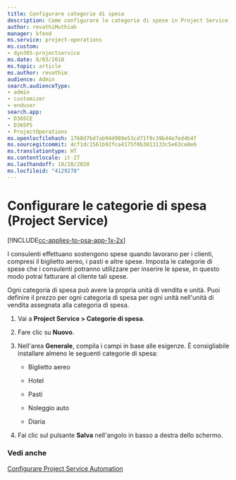 ```yaml
---
title: Configurare categorie di spesa
description: Come configurare le categorie di spese in Project Service
author: revathiMuthiah
manager: kfend
ms.service: project-operations
ms.custom:
- dyn365-projectservice
ms.date: 8/03/2018
ms.topic: article
ms.author: revathim
audience: Admin
search.audienceType:
- admin
- customizer
- enduser
search.app:
- D365CE
- D365PS
- ProjectOperations
ms.openlocfilehash: 1768d7bd7ab94d909e53cd71f9c39b44e7ed4b4f
ms.sourcegitcommit: 4cf1dc1561b92fca4175f0b3813133c5e63ce8e6
ms.translationtype: HT
ms.contentlocale: it-IT
ms.lasthandoff: 10/28/2020
ms.locfileid: "4129278"
---
```

# <a name="configure-expense-categories-project-service"></a>Configurare le categorie di spesa (Project Service)

[!INCLUDE[cc-applies-to-psa-app-1x-2x](../includes/cc-applies-to-psa-app-1x-2x.md)]

I consulenti effettuano sostengono spese quando lavorano per i clienti, compresi il biglietto aereo, i pasti e altre spese. Imposta le categorie di spese che i consulenti potranno utilizzare per inserire le spese, in questo modo potrai fatturare al cliente tali spese.  
  
Ogni categoria di spesa può avere la propria unità di vendita e unità. Puoi definire il prezzo per ogni categoria di spesa per ogni unità nell'unità di vendita assegnata alla categoria di spesa.  
  
1.  Vai a **Project Service > Categorie di spesa**.  
  
2.  Fare clic su **Nuovo**.  
  
3.  Nell'area **Generale**, compila i campi in base alle esigenze. È consigliabile installare almeno le seguenti categorie di spesa:  
  
    -   Biglietto aereo  
  
    -   Hotel  
  
    -   Pasti  
  
    -   Noleggio auto  
  
    -   Diaria  
  
4.  Fai clic sul pulsante **Salva** nell'angolo in basso a destra dello schermo.  
  
### <a name="see-also"></a>Vedi anche  
 [Configurare Project Service Automation](../psa/configure.md)
